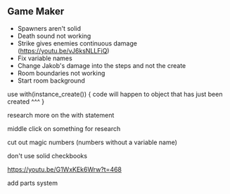 ## Game Maker

- Spawners aren't solid
- Death sound not working
- Strike gives enemies continuous damage (https://youtu.be/vJ6ksNLLFiQ)
- Fix variable names
- Change Jakob's damage into the steps and not the create
- Room boundaries not working
- Start room background

use with(instance_create()) {
    code will happen to object that has just been created ^^^
}

research more on the with statement

middle click on something for research

cut out magic numbers (numbers without a variable name)

don't use solid checkbooks

https://youtu.be/G1WxKEk6Wrw?t=468

add parts system